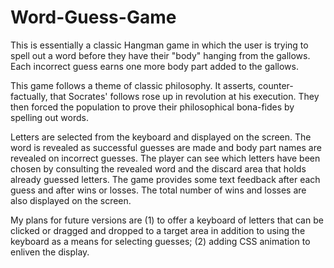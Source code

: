 # Word-Guess-Game

This is essentially a classic Hangman game in which the user is trying to spell out a word before they have their "body" hanging from the gallows. Each incorrect guess earns one more body part added to the gallows.

This game follows a theme of classic philosophy. It asserts, counter-factually, that Socrates' follows rose up in revolution at his execution. They then forced the population to prove their philosophical bona-fides by spelling out words.

Letters are selected from the keyboard and displayed on the screen. The word is revealed as successful guesses are made and body part names are revealed on incorrect guesses. The player can see which letters have been chosen by consulting the revealed word and the discard area that holds already guessed letters. The game provides some text feedback after each guess and after wins or losses. The total number of wins and losses are also displayed on the screen.

My plans for future versions are (1) to offer a keyboard of letters that can be clicked or dragged and dropped to a target area in addition to using the keyboard as a means for selecting guesses; (2) adding CSS animation to enliven the display.

